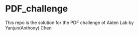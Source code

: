 # PDF_challenge
This repo is the solution for the PDF challenge of Aiden Lab by Yanjun(Anthony) Chen
